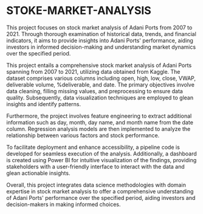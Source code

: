 # STOKE-MARKET-ANALYSIS
This project focuses on stock market analysis of Adani Ports from 2007 to 2021. Through thorough examination of historical data, trends, and financial indicators, it aims to provide insights into Adani Ports' performance, aiding investors in informed decision-making and understanding market dynamics over the specified period.

This project entails a comprehensive stock market analysis of Adani Ports spanning from 2007 to 2021, utilizing data obtained from Kaggle. The dataset comprises various columns including open, high, low, close, VWAP, deliverable volume, %deliverable, and date. The primary objectives involve data cleaning, filling missing values, and preprocessing to ensure data quality. Subsequently, data visualization techniques are employed to glean insights and identify patterns.

Furthermore, the project involves feature engineering to extract additional information such as day, month, day name, and month name from the date column. Regression analysis models are then implemented to analyze the relationship between various factors and stock performance.

To facilitate deployment and enhance accessibility, a pipeline code is developed for seamless execution of the analysis. Additionally, a dashboard is created using Power BI for intuitive visualization of the findings, providing stakeholders with a user-friendly interface to interact with the data and glean actionable insights.

Overall, this project integrates data science methodologies with domain expertise in stock market analysis to offer a comprehensive understanding of Adani Ports' performance over the specified period, aiding investors and decision-makers in making informed choices.
